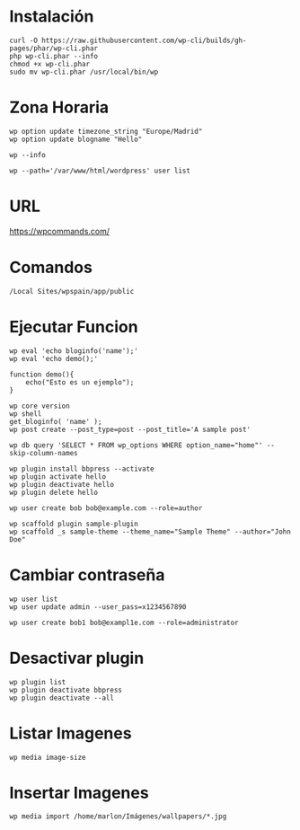 # Instalación
```linux
curl -O https://raw.githubusercontent.com/wp-cli/builds/gh-pages/phar/wp-cli.phar
php wp-cli.phar --info
chmod +x wp-cli.phar
sudo mv wp-cli.phar /usr/local/bin/wp
```
# Zona Horaria
```
wp option update timezone_string "Europe/Madrid"
wp option update blogname "Hello"
```

```
wp --info
```

```
wp --path='/var/www/html/wordpress' user list
```

# URL
https://wpcommands.com/

# Comandos
```linux
/Local Sites/wpspain/app/public
```

# Ejecutar Funcion
```linux
wp eval 'echo bloginfo('name');'
wp eval 'echo demo();'
```

```
function demo(){
	echo("Esto es un ejemplo");
}
```

```linux
wp core version
wp shell
get_bloginfo( 'name' );
wp post create --post_type=post --post_title='A sample post'
```
```
wp db query 'SELECT * FROM wp_options WHERE option_name="home"' --skip-column-names
```
```
wp plugin install bbpress --activate
wp plugin activate hello
wp plugin deactivate hello
wp plugin delete hello
```

```
wp user create bob bob@example.com --role=author
```

```linux
wp scaffold plugin sample-plugin
wp scaffold _s sample-theme --theme_name="Sample Theme" --author="John Doe"
```

# Cambiar contraseña
```linux
wp user list
wp user update admin --user_pass=x1234567890
```

```linux
wp user create bob1 bob@exampl1e.com --role=administrator
```

# Desactivar plugin
```linux
wp plugin list
wp plugin deactivate bbpress
wp plugin deactivate --all
```

# Listar Imagenes
```linux
wp media image-size
```

# Insertar Imagenes
```linux
wp media import /home/marlon/Imágenes/wallpapers/*.jpg
```

